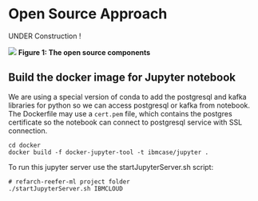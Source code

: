 # Open Source Approach
 
UNDER Construction !

![](images/oss-solution-view.png)
**Figure 1: The open source components**

## Build the docker image for Jupyter notebook

We are using a special version of conda to add the postgresql and kafka libraries for python so we can access postgresql or kafka from notebook. The Dockerfile may use a `cert.pem` file, which contains the postgres certificate so the notebook can connect to postgresql service with SSL connection. 

```
cd docker 
docker build -f docker-jupyter-tool -t ibmcase/jupyter .
```

To run this jupyter server use the startJupyterServer.sh script:

```
# refarch-reefer-ml project folder
./startJupyterServer.sh IBMCLOUD
```
